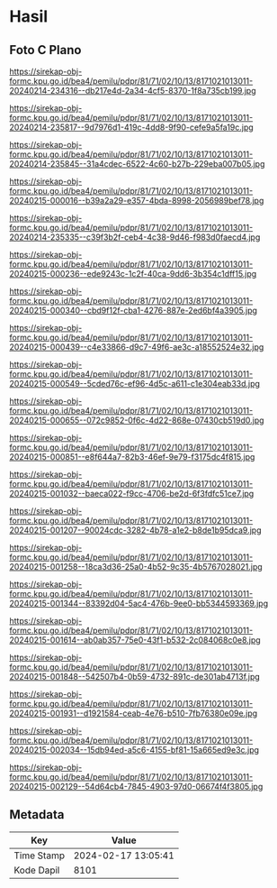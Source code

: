 # Hasil

## Foto C Plano

https://sirekap-obj-formc.kpu.go.id/bea4/pemilu/pdpr/81/71/02/10/13/8171021013011-20240214-234316--db217e4d-2a34-4cf5-8370-1f8a735cb199.jpg

https://sirekap-obj-formc.kpu.go.id/bea4/pemilu/pdpr/81/71/02/10/13/8171021013011-20240214-235817--9d7976d1-419c-4dd8-9f90-cefe9a5fa19c.jpg

https://sirekap-obj-formc.kpu.go.id/bea4/pemilu/pdpr/81/71/02/10/13/8171021013011-20240214-235845--31a4cdec-6522-4c60-b27b-229eba007b05.jpg

https://sirekap-obj-formc.kpu.go.id/bea4/pemilu/pdpr/81/71/02/10/13/8171021013011-20240215-000016--b39a2a29-e357-4bda-8998-2056989bef78.jpg

https://sirekap-obj-formc.kpu.go.id/bea4/pemilu/pdpr/81/71/02/10/13/8171021013011-20240214-235335--c39f3b2f-ceb4-4c38-9d46-f983d0faecd4.jpg

https://sirekap-obj-formc.kpu.go.id/bea4/pemilu/pdpr/81/71/02/10/13/8171021013011-20240215-000236--ede9243c-1c2f-40ca-9dd6-3b354c1dff15.jpg

https://sirekap-obj-formc.kpu.go.id/bea4/pemilu/pdpr/81/71/02/10/13/8171021013011-20240215-000340--cbd9f12f-cba1-4276-887e-2ed6bf4a3905.jpg

https://sirekap-obj-formc.kpu.go.id/bea4/pemilu/pdpr/81/71/02/10/13/8171021013011-20240215-000439--c4e33866-d9c7-49f6-ae3c-a18552524e32.jpg

https://sirekap-obj-formc.kpu.go.id/bea4/pemilu/pdpr/81/71/02/10/13/8171021013011-20240215-000549--5cded76c-ef96-4d5c-a611-c1e304eab33d.jpg

https://sirekap-obj-formc.kpu.go.id/bea4/pemilu/pdpr/81/71/02/10/13/8171021013011-20240215-000655--072c9852-0f6c-4d22-868e-07430cb519d0.jpg

https://sirekap-obj-formc.kpu.go.id/bea4/pemilu/pdpr/81/71/02/10/13/8171021013011-20240215-000851--e8f644a7-82b3-46ef-9e79-f3175dc4f815.jpg

https://sirekap-obj-formc.kpu.go.id/bea4/pemilu/pdpr/81/71/02/10/13/8171021013011-20240215-001032--baeca022-f9cc-4706-be2d-6f3fdfc51ce7.jpg

https://sirekap-obj-formc.kpu.go.id/bea4/pemilu/pdpr/81/71/02/10/13/8171021013011-20240215-001207--90024cdc-3282-4b78-a1e2-b8de1b95dca9.jpg

https://sirekap-obj-formc.kpu.go.id/bea4/pemilu/pdpr/81/71/02/10/13/8171021013011-20240215-001258--18ca3d36-25a0-4b52-9c35-4b5767028021.jpg

https://sirekap-obj-formc.kpu.go.id/bea4/pemilu/pdpr/81/71/02/10/13/8171021013011-20240215-001344--83392d04-5ac4-476b-9ee0-bb5344593369.jpg

https://sirekap-obj-formc.kpu.go.id/bea4/pemilu/pdpr/81/71/02/10/13/8171021013011-20240215-001614--ab0ab357-75e0-43f1-b532-2c084068c0e8.jpg

https://sirekap-obj-formc.kpu.go.id/bea4/pemilu/pdpr/81/71/02/10/13/8171021013011-20240215-001848--542507b4-0b59-4732-891c-de301ab4713f.jpg

https://sirekap-obj-formc.kpu.go.id/bea4/pemilu/pdpr/81/71/02/10/13/8171021013011-20240215-001931--d1921584-ceab-4e76-b510-7fb76380e09e.jpg

https://sirekap-obj-formc.kpu.go.id/bea4/pemilu/pdpr/81/71/02/10/13/8171021013011-20240215-002034--15db94ed-a5c6-4155-bf81-15a665ed9e3c.jpg

https://sirekap-obj-formc.kpu.go.id/bea4/pemilu/pdpr/81/71/02/10/13/8171021013011-20240215-002129--54d64cb4-7845-4903-97d0-06674f4f3805.jpg


## Metadata

| Key        | Value               |
| ---------- | ------------------- |
| Time Stamp | 2024-02-17 13:05:41 |
| Kode Dapil | 8101                |



